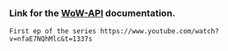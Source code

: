 ### Link for the [WoW-API](http://wowprogramming.com/docs/api.html) documentation.
```
First ep of the series https://www.youtube.com/watch?v=nfaE7NQhMlc&t=1337s
```
